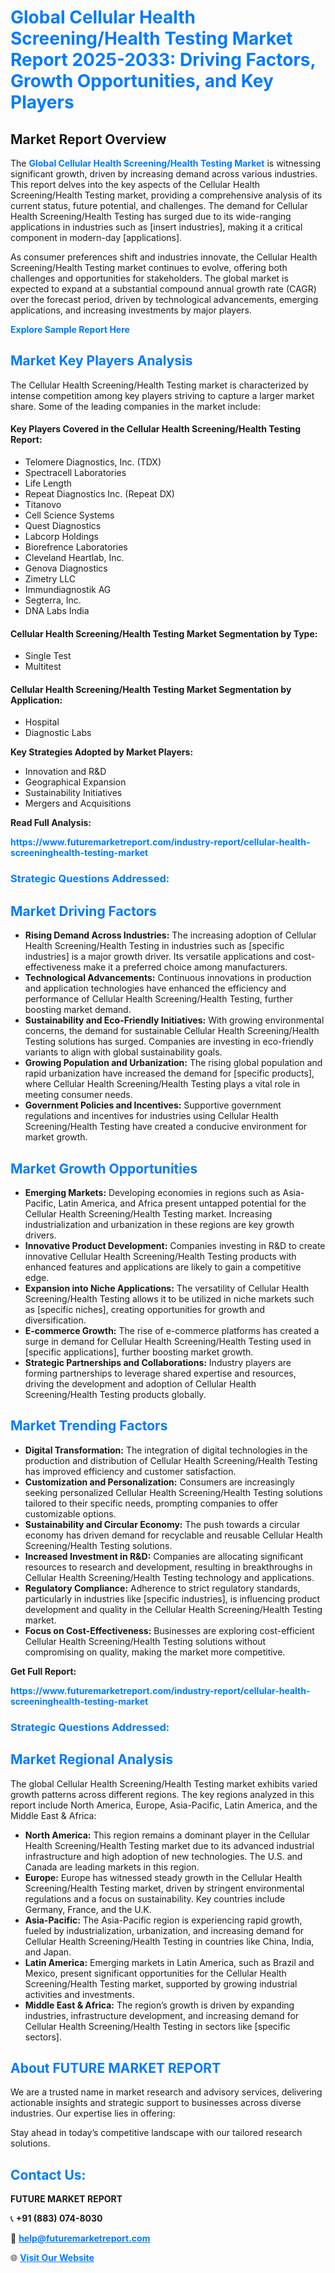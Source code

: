 <h1 style="color: #007BFF;">Global Cellular Health Screening/Health Testing Market Report 2025-2033: Driving Factors, Growth Opportunities, and Key Players</h1>

<section id="overview">
<h2>Market Report Overview</h2>
<p>The <a href="https://www.futuremarketreport.com/industry-report/cellular-health-screeninghealth-testing-market" style="color: #007BFF; text-decoration: none;"><strong>Global Cellular Health Screening/Health Testing Market</strong></a> is witnessing significant growth, driven by increasing demand across various industries. This report delves into the key aspects of the Cellular Health Screening/Health Testing market, providing a comprehensive analysis of its current status, future potential, and challenges. The demand for Cellular Health Screening/Health Testing has surged due to its wide-ranging applications in industries such as [insert industries], making it a critical component in modern-day [applications].</p>
<p>As consumer preferences shift and industries innovate, the Cellular Health Screening/Health Testing market continues to evolve, offering both challenges and opportunities for stakeholders. The global market is expected to expand at a substantial compound annual growth rate (CAGR) over the forecast period, driven by technological advancements, emerging applications, and increasing investments by major players.</p>
</section>

<section id="overview">
<p><a href="https://www.futuremarketreport.com/request-sample/reportId=58297" style="color: #007BFF; text-decoration: none;"><strong>Explore Sample Report Here</strong></a></p>
</section>

<section id="key-players">
<h2 style="color: #007BFF;">Market Key Players Analysis</h2>
<p>The Cellular Health Screening/Health Testing market is characterized by intense competition among key players striving to capture a larger market share. Some of the leading companies in the market include:</p>
<h4>Key Players Covered in the Cellular Health Screening/Health Testing Report:</h4>
<ul><li>Telomere Diagnostics, Inc. (TDX)</li><li>Spectracell Laboratories</li><li>Life Length</li><li>Repeat Diagnostics Inc. (Repeat DX)</li><li>Titanovo</li><li>Cell Science Systems</li><li>Quest Diagnostics</li><li>Labcorp Holdings</li><li>Biorefrence Laboratories</li><li>Cleveland Heartlab, Inc.</li><li>Genova Diagnostics</li><li>Zimetry LLC</li><li>Immundiagnostik AG</li><li>Segterra, Inc.</li><li>DNA Labs India</li></ul>
<h4>Cellular Health Screening/Health Testing Market Segmentation by Type:</h4>
<ul><li>Single Test</li><li>Multitest</li></ul>

<h4>Cellular Health Screening/Health Testing Market Segmentation by Application:</h4>
<ul><li>Hospital</li><li>Diagnostic Labs</li></ul>
<p><strong>Key Strategies Adopted by Market Players:</strong></p>
<ul>
<li>Innovation and R&D</li>
<li>Geographical Expansion</li>
<li>Sustainability Initiatives</li>
<li>Mergers and Acquisitions</li>
</ul>
</section>

<section>
<p><strong>Read Full Analysis: </strong></p><a href="https://www.futuremarketreport.com/industry-report/cellular-health-screeninghealth-testing-market" style="color: #007BFF; text-decoration: none;"><strong>https://www.futuremarketreport.com/industry-report/cellular-health-screeninghealth-testing-market</strong></a>
<h3 style="color: #007BFF;">Strategic Questions Addressed:</h3>
</section>

<section id="driving-factors">
<h2 style="color: #007BFF;">Market Driving Factors</h2>
<ul>
<li><strong>Rising Demand Across Industries:</strong> The increasing adoption of Cellular Health Screening/Health Testing in industries such as [specific industries] is a major growth driver. Its versatile applications and cost-effectiveness make it a preferred choice among manufacturers.</li>
<li><strong>Technological Advancements:</strong> Continuous innovations in production and application technologies have enhanced the efficiency and performance of Cellular Health Screening/Health Testing, further boosting market demand.</li>
<li><strong>Sustainability and Eco-Friendly Initiatives:</strong> With growing environmental concerns, the demand for sustainable Cellular Health Screening/Health Testing solutions has surged. Companies are investing in eco-friendly variants to align with global sustainability goals.</li>
<li><strong>Growing Population and Urbanization:</strong> The rising global population and rapid urbanization have increased the demand for [specific products], where Cellular Health Screening/Health Testing plays a vital role in meeting consumer needs.</li>
<li><strong>Government Policies and Incentives:</strong> Supportive government regulations and incentives for industries using Cellular Health Screening/Health Testing have created a conducive environment for market growth.</li>
</ul>
</section>

<section id="growth-opportunities">
<h2 style="color: #007BFF;">Market Growth Opportunities</h2>
<ul>
<li><strong>Emerging Markets:</strong> Developing economies in regions such as Asia-Pacific, Latin America, and Africa present untapped potential for the Cellular Health Screening/Health Testing market. Increasing industrialization and urbanization in these regions are key growth drivers.</li>
<li><strong>Innovative Product Development:</strong> Companies investing in R&D to create innovative Cellular Health Screening/Health Testing products with enhanced features and applications are likely to gain a competitive edge.</li>
<li><strong>Expansion into Niche Applications:</strong> The versatility of Cellular Health Screening/Health Testing allows it to be utilized in niche markets such as [specific niches], creating opportunities for growth and diversification.</li>
<li><strong>E-commerce Growth:</strong> The rise of e-commerce platforms has created a surge in demand for Cellular Health Screening/Health Testing used in [specific applications], further boosting market growth.</li>
<li><strong>Strategic Partnerships and Collaborations:</strong> Industry players are forming partnerships to leverage shared expertise and resources, driving the development and adoption of Cellular Health Screening/Health Testing products globally.</li>
</ul>
</section>

<section id="trending-factors">
<h2 style="color: #007BFF;">Market Trending Factors</h2>
<ul>
<li><strong>Digital Transformation:</strong> The integration of digital technologies in the production and distribution of Cellular Health Screening/Health Testing has improved efficiency and customer satisfaction.</li>
<li><strong>Customization and Personalization:</strong> Consumers are increasingly seeking personalized Cellular Health Screening/Health Testing solutions tailored to their specific needs, prompting companies to offer customizable options.</li>
<li><strong>Sustainability and Circular Economy:</strong> The push towards a circular economy has driven demand for recyclable and reusable Cellular Health Screening/Health Testing solutions.</li>
<li><strong>Increased Investment in R&D:</strong> Companies are allocating significant resources to research and development, resulting in breakthroughs in Cellular Health Screening/Health Testing technology and applications.</li>
<li><strong>Regulatory Compliance:</strong> Adherence to strict regulatory standards, particularly in industries like [specific industries], is influencing product development and quality in the Cellular Health Screening/Health Testing market.</li>
<li><strong>Focus on Cost-Effectiveness:</strong> Businesses are exploring cost-efficient Cellular Health Screening/Health Testing solutions without compromising on quality, making the market more competitive.</li>
</ul>
</section>

<section>
<p><strong>Get Full Report: </strong></p><a href="https://www.futuremarketreport.com/industry-report/cellular-health-screeninghealth-testing-market" style="color: #007BFF; text-decoration: none;"><strong>https://www.futuremarketreport.com/industry-report/cellular-health-screeninghealth-testing-market</strong></a>
<h3 style="color: #007BFF;">Strategic Questions Addressed:</h3>
</section>


<section id="regional-analysis">
<h2 style="color: #007BFF;">Market Regional Analysis</h2>
<p>The global Cellular Health Screening/Health Testing market exhibits varied growth patterns across different regions. The key regions analyzed in this report include North America, Europe, Asia-Pacific, Latin America, and the Middle East & Africa:</p>
<ul>
<li><strong>North America:</strong> This region remains a dominant player in the Cellular Health Screening/Health Testing market due to its advanced industrial infrastructure and high adoption of new technologies. The U.S. and Canada are leading markets in this region.</li>
<li><strong>Europe:</strong> Europe has witnessed steady growth in the Cellular Health Screening/Health Testing market, driven by stringent environmental regulations and a focus on sustainability. Key countries include Germany, France, and the U.K.</li>
<li><strong>Asia-Pacific:</strong> The Asia-Pacific region is experiencing rapid growth, fueled by industrialization, urbanization, and increasing demand for Cellular Health Screening/Health Testing in countries like China, India, and Japan.</li>
<li><strong>Latin America:</strong> Emerging markets in Latin America, such as Brazil and Mexico, present significant opportunities for the Cellular Health Screening/Health Testing market, supported by growing industrial activities and investments.</li>
<li><strong>Middle East & Africa:</strong> The region’s growth is driven by expanding industries, infrastructure development, and increasing demand for Cellular Health Screening/Health Testing in sectors like [specific sectors].</li>
</ul>
</section>

<footer>
<h2 style="color: #007BFF;">About FUTURE MARKET REPORT</h2>
<p>We are a trusted name in market research and advisory services, delivering actionable insights and strategic support to businesses across diverse industries. Our expertise lies in offering:</p>

<p>Stay ahead in today’s competitive landscape with our tailored research solutions.</p>

<h2 style="color: #007BFF;">Contact Us:</h2>
<p><strong>FUTURE MARKET REPORT</strong></p>
<p>📞 <strong>+91 (883) 074-8030</strong></p>
<p>📧 <strong><a href="mailto:help@futuremarketreport.com" style="color: #007BFF;">help@futuremarketreport.com</a></strong></p>
<p>🌐 <strong><a href="https://www.futuremarketreport.com/" style="color: #007BFF;">Visit Our Website</a></strong></p>
</footer>